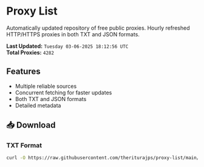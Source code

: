 # Proxy List

Automatically updated repository of free public proxies. Hourly refreshed HTTP/HTTPS proxies in both TXT and JSON formats.

**Last Updated:** `Tuesday 03-06-2025 18:12:56 UTC`  
**Total Proxies:** `4282`

## Features
- Multiple reliable sources
- Concurrent fetching for faster updates
- Both TXT and JSON formats
- Detailed metadata

## 📥 Download

### TXT Format
```bash
curl -O https://raw.githubusercontent.com/theriturajps/proxy-list/main/proxies.txt